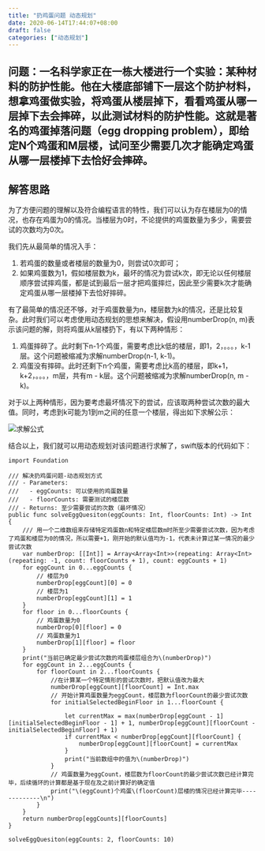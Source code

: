 ```yaml
---
title: "扔鸡蛋问题 动态规划"
date: 2020-06-14T17:44:07+08:00
draft: false
categories: ["动态规划"]
---
```


## 问题：一名科学家正在一栋大楼进行一个实验：某种材料的防护性能。他在大楼底部铺下一层这个防护材料，想拿鸡蛋做实验，将鸡蛋从楼层掉下，看看鸡蛋从哪一层掉下去会摔碎，以此测试材料的防护性能。这就是著名的鸡蛋掉落问题（egg dropping problem），即给定N个鸡蛋和M层楼，试问至少需要几次才能确定鸡蛋从哪一层楼掉下去恰好会摔碎。

## 解答思路
为了方便问题的理解以及符合编程语言的特性，我们可以认为存在楼层为0的情况，也存在鸡蛋为0的情况。当楼层为0时，不论提供的鸡蛋数量为多少，需要尝试的次数均为0次。

我们先从最简单的情况入手：
1. 若鸡蛋的数量或者楼层的数量为0，则尝试0次即可；
2. 如果鸡蛋数为1，假如楼层数为k，最坏的情况为尝试k次，即无论以任何楼层顺序尝试摔鸡蛋，都是试到最后一层才把鸡蛋摔烂，因此至少需要k次才能确定鸡蛋从哪一层楼掉下去恰好摔碎。

有了最简单的情况还不够，对于鸡蛋数量为n，楼层数为k的情况，还是比较复杂。此时我们可以考虑使用动态规划的思想来解决，假设用numberDrop(n, m)表示该问题的解，则将鸡蛋从k层楼扔下，有以下两种情形：
1. 鸡蛋摔碎了。此时剩下n-1个鸡蛋，需要考虑比k低的楼层，即1，2，。。。，k-1层。这个问题被缩减为求解numberDrop(n-1, k-1)。
2. 鸡蛋没有摔碎。此时还剩下n个鸡蛋，需要考虑比k高的楼层，即k+1， k+2，。。。，m层，共有m - k层。这个问题被缩减为求解numberDrop(n, m - k)。

对于以上两种情形，因为要考虑最坏情况下的尝试，应该取两种尝试次数的最大值。同时，考虑到k可能为1到m之间的任意一个楼层，得出如下求解公示：

![求解公式](../eggDroppingProblem1.png)

结合以上，我们就可以用动态规划对该问题进行求解了，swift版本的代码如下：
~~~
import Foundation

/// 解决扔鸡蛋问题-动态规划方式
/// - Parameters:
///   - eggCounts: 可以使用的鸡蛋数量
///   - floorCounts: 需要测试的楼层数
/// - Returns: 至少需要尝试的次数（最坏情况）
public func solveEggQuesiton(eggCounts: Int, floorCounts: Int) -> Int {
    /// 用一个二维数组来存储特定鸡蛋数n和特定楼层数m时所至少需要尝试次数，因为考虑了鸡蛋和楼层为0的情况，所以需要+1，刚开始的默认值均为-1，代表未计算过某一情况的最少尝试次数
    var numberDrop: [[Int]] = Array<Array<Int>>(repeating: Array<Int>(repeating: -1, count: floorCounts + 1), count: eggCounts + 1)
    for eggCount in 0...eggCounts {
        // 楼层为0
        numberDrop[eggCount][0] = 0
        // 楼层为1
        numberDrop[eggCount][1] = 1
    }
    for floor in 0...floorCounts {
        // 鸡蛋数量为0
        numberDrop[0][floor] = 0
        // 鸡蛋数量为1
        numberDrop[1][floor] = floor
    }
    print("当前已确定最少尝试次数的鸡蛋楼层组合为\(numberDrop)")
    for eggCount in 2...eggCounts {
        for floorCount in 2...floorCounts {
            //在计算某一个特定情形的尝试次数时，把默认值改为最大
            numberDrop[eggCount][floorCount] = Int.max
            // 开始计算鸡蛋数量为eggCount，楼层数为floorCount的最少尝试次数
            for initialSelectedBeginFloor in 1...floorCount {
                
                let currentMax = max(numberDrop[eggCount - 1][initialSelectedBeginFloor - 1] + 1, numberDrop[eggCount][floorCount - initialSelectedBeginFloor] + 1)
                if currentMax < numberDrop[eggCount][floorCount] {
                    numberDrop[eggCount][floorCount] = currentMax
                }
                print("当前数组中的值为\(numberDrop)")
            }
            // 鸡蛋数量为eggCount，楼层数为floorCount的最少尝试次数已经计算完毕，后续循环的计算都是基于现在及之前计算好的确定值
            print("\(eggCount)个鸡蛋\(floorCount)层楼的情况已经计算完毕-------------\n")
        }
    }
    return numberDrop[eggCounts][floorCounts]
}

solveEggQuesiton(eggCounts: 2, floorCounts: 10)
~~~
